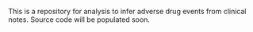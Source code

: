 This is a repository for analysis to infer adverse drug events from clinical notes. Source code will be populated soon.
